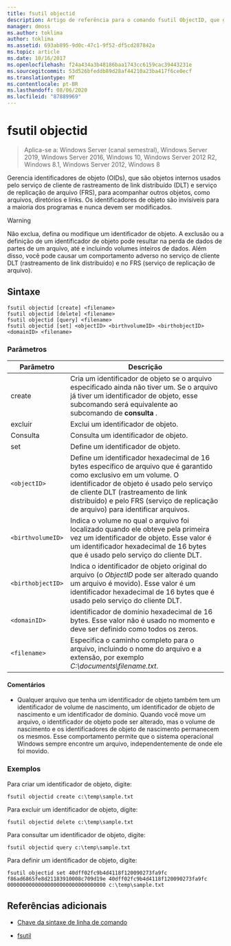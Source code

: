 ```yaml
---
title: fsutil objectid
description: Artigo de referência para o comando fsutil ObjectID, que gerencia identificadores de objeto para controlar outros objetos, como arquivos, diretórios e links.
manager: dmoss
ms.author: toklima
author: toklima
ms.assetid: 693ab895-9d0c-47c1-9f52-df5cd287842a
ms.topic: article
ms.date: 10/16/2017
ms.openlocfilehash: f24a434a3b48186baa1743cc6159cac39443231e
ms.sourcegitcommit: 53d526bfeddb89d28af44210a23ba417f6ce0ecf
ms.translationtype: MT
ms.contentlocale: pt-BR
ms.lasthandoff: 08/06/2020
ms.locfileid: "87889969"
---
```

# <a name="fsutil-objectid"></a>fsutil objectid

> Aplica-se a: Windows Server (canal semestral), Windows Server 2019, Windows Server 2016, Windows 10, Windows Server 2012 R2, Windows 8.1, Windows Server 2012, Windows 8

Gerencia identificadores de objeto (OIDs), que são objetos internos usados pelo serviço de cliente de rastreamento de link distribuído (DLT) e serviço de replicação de arquivo (FRS), para acompanhar outros objetos, como arquivos, diretórios e links. Os identificadores de objeto são invisíveis para a maioria dos programas e nunca devem ser modificados.

> [!WARNING]
> Não exclua, defina ou modifique um identificador de objeto. A exclusão ou a definição de um identificador de objeto pode resultar na perda de dados de partes de um arquivo, até e incluindo volumes inteiros de dados. Além disso, você pode causar um comportamento adverso no serviço de cliente DLT (rastreamento de link distribuído) e no FRS (serviço de replicação de arquivo).

## <a name="syntax"></a>Sintaxe

```
fsutil objectid [create] <filename>
fsutil objectid [delete] <filename>
fsutil objectid [query] <filename>
fsutil objectid [set] <objectID> <birthvolumeID> <birthobjectID> <domainID> <filename>
```

### <a name="parameters"></a>Parâmetros

| Parâmetro | Descrição |
| --------- | ----------- |
| create | Cria um identificador de objeto se o arquivo especificado ainda não tiver um. Se o arquivo já tiver um identificador de objeto, esse subcomando será equivalente ao subcomando de **consulta** . |
| excluir | Exclui um identificador de objeto. |
| Consulta | Consulta um identificador de objeto. |
| set | Define um identificador de objeto. |
| `<objectID>` | Define um identificador hexadecimal de 16 bytes específico de arquivo que é garantido como exclusivo em um volume. O identificador de objeto é usado pelo serviço de cliente DLT (rastreamento de link distribuído) e pelo FRS (serviço de replicação de arquivo) para identificar arquivos. |
| `<birthvolumeID>` | Indica o volume no qual o arquivo foi localizado quando ele obteve pela primeira vez um identificador de objeto. Esse valor é um identificador hexadecimal de 16 bytes que é usado pelo serviço do cliente DLT. |
| `<birthobjectID>` | Indica o identificador de objeto original do arquivo (o *ObjectID* pode ser alterado quando um arquivo é movido). Esse valor é um identificador hexadecimal de 16 bytes que é usado pelo serviço do cliente DLT. |
| `<domainID>` | identificador de domínio hexadecimal de 16 bytes. Esse valor não é usado no momento e deve ser definido como todos os zeros. |
| `<filename>` | Especifica o caminho completo para o arquivo, incluindo o nome do arquivo e a extensão, por exemplo *C:\documents\filename.txt*. |

#### <a name="remarks"></a>Comentários

- Qualquer arquivo que tenha um identificador de objeto também tem um identificador de volume de nascimento, um identificador de objeto de nascimento e um identificador de domínio. Quando você move um arquivo, o identificador de objeto pode ser alterado, mas o volume de nascimento e os identificadores de objeto de nascimento permanecem os mesmos. Esse comportamento permite que o sistema operacional Windows sempre encontre um arquivo, independentemente de onde ele foi movido.

### <a name="examples"></a>Exemplos

Para criar um identificador de objeto, digite:

`fsutil objectid create c:\temp\sample.txt`

Para excluir um identificador de objeto, digite:

`fsutil objectid delete c:\temp\sample.txt`

Para consultar um identificador de objeto, digite:

`fsutil objectid query c:\temp\sample.txt`

Para definir um identificador de objeto, digite:

`fsutil objectid set 40dff02fc9b4d4118f120090273fa9fc f86ad6865fe8d21183910008c709d19e 40dff02fc9b4d4118f120090273fa9fc 00000000000000000000000000000000 c:\temp\sample.txt`

## <a name="additional-references"></a>Referências adicionais

- [Chave da sintaxe de linha de comando](command-line-syntax-key.md)

- [fsutil](fsutil.md)
